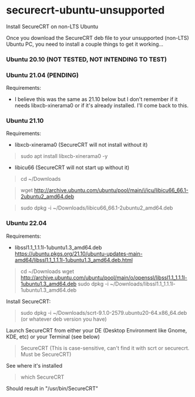 # securecrt-ubuntu-unsupported
Install SecureCRT on non-LTS Ubuntu


Once you download the SecureCRT deb file to your unsupported (non-LTS) Ubuntu PC, you need to install a couple things to get it working...

### Ubuntu 20.10 (NOT TESTED, NOT INTENDING TO TEST)

### Ubuntu 21.04 (PENDING)
Requirements:
  - I believe this was the same as 21.10 below but I don't remember if it needs libxcb-xinerama0 or if it's already installed. I'll come back to this.

### Ubuntu 21.10
Requirements:  
  - libxcb-xinerama0 (SecureCRT will not install without it)
> sudo apt install libxcb-xinerama0 -y
  - libicu66 (SecureCRT will not start up without it)
> cd ~/Downloads

> wget http://archive.ubuntu.com/ubuntu/pool/main/i/icu/libicu66_66.1-2ubuntu2_amd64.deb

> sudo dpkg -i ~/Downloads/libicu66_66.1-2ubuntu2_amd64.deb

### Ubuntu 22.04
Requirements:
  - libssl1.1_1.1.1l-1ubuntu1.3_amd64.deb https://ubuntu.pkgs.org/21.10/ubuntu-updates-main-amd64/libssl1.1_1.1.1l-1ubuntu1.3_amd64.deb.html
> cd ~/Downloads
> wget http://archive.ubuntu.com/ubuntu/pool/main/o/openssl/libssl1.1_1.1.1l-1ubuntu1.3_amd64.deb
> sudo dpkg -i ~/Downloads/libssl1.1_1.1.1l-1ubuntu1.3_amd64.deb

Install SecureCRT:
> sudo dpkg -i ~/Downloads/scrt-9.1.0-2579.ubuntu20-64.x86_64.deb (or whatever deb version you have)

Launch SecureCRT from either your DE (Desktop Environment like Gnome, KDE, etc) or your Terminal (see below)
> SecureCRT 
(This is case-sensitive, can't find it with scrt or securecrt. Must be SecureCRT)

See where it's installed
> which SecureCRT
    
Should result in "/usr/bin/SecureCRT"
